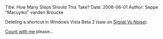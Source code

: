Title: How Many Steps Should This Take?
Date: 2006-06-01
Author: Seppe "Macuyiko" vanden Broucke

Deleting a shortcut in Windows Vista Beta 2 (saw on [Signal Vs Noise](http://www.37signals.com/svn/)).  
[Count with me](http://img513.imageshack.us/my.php?image=deletingashortcut1sd.jpg) please...  